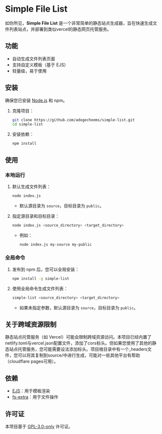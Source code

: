 # Simple File List

如你所见，**Simple File List** 是一个非常简单的静态站点生成器，旨在快速生成文件列表站点，并部署到类似vercel的静态网页托管服务。

## 功能

- 自动生成文件列表页面
- 支持自定义模板（基于 EJS）
- 轻量级，易于使用

## 安装

确保您已安装 [Node.js](https://nodejs.org/) 和 npm。

1. 克隆项目：

   ```bash
   git clone https://github.com/adogecheems/simple-list.git
   cd simple-list
   ```

2. 安装依赖：

   ```bash
   npm install
   ```

## 使用

### 本地运行

1. 默认生成文件列表：

   ```bash
   node index.js
   ```
   - 默认源目录为 `source`，目标目录为 `public`。

2. 指定源目录和目标目录：

   ```bash
   node index.js <source_directory> <target_directory>
   ```
   - 例如：
     ```bash
     node index.js my-source my-public
     ```

### 全局命令

1. 发布到 npm 后，您可以全局安装：

   ```bash
   npm install -g simple-list
   ```

2. 使用全局命令生成文件列表：

   ```bash
   simple-list <source_directory> <target_directory>
   ```
   - 如果未指定参数，默认源目录为 `source`，目标目录为 `public`。

## 关于跨域资源限制
静态站点托管服务（如 Vercel）可能会限制跨域资源访问。本项目已经内置了netlify.toml与vercel.json配置文件，添加了cors标头。但如果您使用了其他的静态站点托管服务，您可能需要设法添加标头。项目根目录中有一个_headers文件，您可以将其复制到source/中进行生成，可能对一些其他平台有帮助（cloudflare pages可用）。

## 依赖

- [EJS](https://ejs.co/)：用于模板渲染
- [fs-extra](https://github.com/jprichardson/node-fs-extra)：用于文件操作

## 许可证

本项目基于 [GPL-3.0-only](https://opensource.org/licenses/GPL-3.0) 许可证。